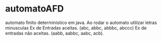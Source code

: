 # automatoAFD
automato finito deterministico em java.
Ao rodar o automato utilizar letras minusculas 
Ex de Entradas aceitas.
(abc,
 abbc,
 abbbc,
 abccc)
Ex de entradas não aceitas.
(aabb,
 aabbc,
 aabc,
acb).
